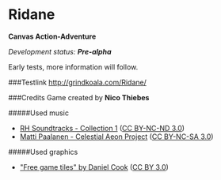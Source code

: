 Ridane
======

**Canvas Action-Adventure**

*Development status: **Pre-alpha***

Early tests, more information will follow.


###Testlink
http://grindkoala.com/Ridane/


###Credits
Game created by **Nico Thiebes**

#####Used music
* [RH Soundtracks - Collection 1](http://music.rhsoundtracks.net/album/collection-1-free-music) ([CC BY-NC-ND 3.0](http://creativecommons.org/licenses/by-nc-nd/3.0/))
* [Matti Paalanen - Celestial Aeon Project](http://www.mattipaalanen.com/projects.html) ([CC BY-NC-SA 3.0](http://creativecommons.org/licenses/by-nc-sa/3.0/))

#####Used graphics
* ["Free game tiles" by Daniel Cook](http://www.lostgarden.com/2006/07/more-free-game-graphics.html) ([CC BY 3.0](http://creativecommons.org/licenses/by/3.0/))
